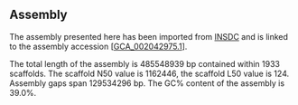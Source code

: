 **Assembly**
--------

The assembly presented here has been imported from [INSDC](http://www.insdc.org) and is linked to the assembly accession [[GCA\_002042975.1](http://www.ebi.ac.uk/ena/data/view/GCA_002042975.1)].

The total length of the assembly is 485548939 bp contained within 1933 scaffolds.
The scaffold N50 value is 1162446, the scaffold L50 value is 124.
Assembly gaps span 129534296 bp. The GC% content of the assembly is 39.0%.
